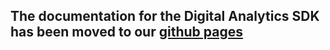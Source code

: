 ## The documentation for the Digital Analytics SDK has been moved to our [github pages](https://blinkreceipt.github.io/blinkreceipt-android/)
